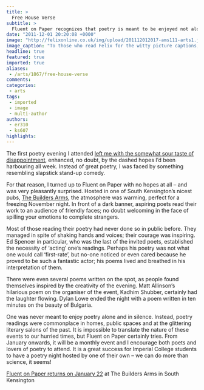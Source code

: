 ```yaml
---
title: >
  Free House Verse
subtitle: >
  Fluent on Paper recognizes that poetry is meant to be enjoyed not alone and in silence but as a social act
date: "2011-12-01 20:20:08 +0000"
image: "http://felixonline.co.uk/img/upload/201112012017-ams111-arts1.jpg"
image_caption: "To those who read Felix for the witty picture captions, I’m sorry"
headline: true
featured: true
imported: true
aliases:
 - /arts/1867/free-house-verse
comments:
categories:
 - arts
tags:
 - imported
 - image
 - multi-author
authors:
 - er310
 - ks607
highlights:
---
```


The first poetry evening I attended [left me with the somewhat sour taste of disappointment](http://felixonline.co.uk/arts/333/-poetry-unplugged-and-unwanted/), enhanced, no doubt, by the dashed hopes I’d been harbouring all week. Instead of great poetry, I was faced by something resembling slapstick stand-up comedy.

For that reason, I turned up to Fluent on Paper with no hopes at all – and was very pleasantly surprised. Hosted in one of South Kensington’s nicest pubs, [The Builders Arms](http://www.thebuildersarmskensington.co.uk/), the atmosphere was warming, perfect for a freezing November night. In front of a dark banner, aspiring poets read their work to an audience of friendly faces; no doubt welcoming in the face of spilling your emotions to complete strangers.

Most of those reading their poetry had never done so in public before. They managed in spite of shaking hands and voices; their courage was inspiring. Ed Spencer in particular, who was the last of the invited poets, established the necessity of ‘acting’ one’s readings. Perhaps his poetry was not what one would call ‘first-rate’, but no-one noticed or even cared because he proved to be such a fantastic actor; his poems lived and breathed in his interpretation of them.

There were even several poems written on the spot, as people found themselves inspired by the creativity of the evening. Matt Allinson’s hilarious poem on the organiser of the event, Kadhim Shubber, certainly had the laughter flowing. Dylan Lowe ended the night with a poem written in ten minutes on the beauty of Bulgaria.

One was never meant to enjoy poetry alone and in silence. Instead, poetry readings were commonplace in homes, public spaces and at the glittering literary salons of the past. It is impossible to translate the nature of these events to our hurried times, but Fluent on Paper certainly tries. From January onwards, it will be a monthly event and I encourage both poets and lovers of poetry to attend. It is a great success for Imperial College students to have a poetry night hosted by one of their own – we can do more than science, it seems!

[
 Fluent on Paper returns on January 22](https://www.facebook.com/events/298528496846002/) at The Builders Arms in South Kensington
